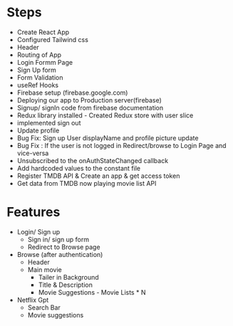 # Steps
- Create React App
- Configured Tailwind css
- Header
- Routing of App
- Login Formm Page
- Sign Up form
- Form Validation
- useRef Hooks
- Firebase setup (firebase.google.com)
- Deploying our app to Production server(firebase)
- Signup/ signIn code from firebase documentation
- Redux library installed - Created Redux store with user slice  
- implemented sign out
- Update profile
- Bug Fix: Sign up User displayName and profile picture update
- Bug Fix : If the user is not logged in Redirect/browse to Login Page and vice-versa
- Unsubscribed to the onAuthStateChanged callback
- Add hardcoded values to the constant file
- Register TMDB API & Create an app & get access token
- Get data from TMDB now playing movie list API


# Features
- Login/ Sign up
     - Sign in/ sign up form
     - Redirect to Browse page
- Browse (after authentication)
     - Header
     - Main movie
        - Tailer in Background
        - Title & Description
        - Movie Suggestions
              - Movie Lists * N
- Netflix Gpt
     - Search Bar
     - Movie suggestions
     
